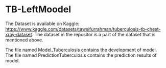 # TB-LeftMoodel
The Dataset is available on Kaggle: https://www.kaggle.com/datasets/tawsifurrahman/tuberculosis-tb-chest-xray-dataset.
The dataset in the repositor is a part of the dataset that is mentioned above.


The file named Model_Tuberculosis contains the development of model.
The file named PredictionTuberculosis contains the prediction results of model.
